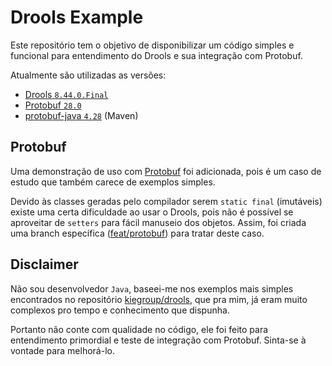 # Drools Example

Este repositório tem o objetivo de disponibilizar um código simples e funcional para entendimento do Drools e sua integração com Protobuf.

Atualmente são utilizadas as versões:

- [Drools `8.44.0.Final`][drools-844-docs]
- [Protobuf `28.0`][protobuf-28-release]
- [protobuf-java `4.28`][protobuf-java-428] (Maven)

## Protobuf

Uma demonstração de uso com [Protobuf][protobuf-java-docs] foi adicionada, pois é um caso de estudo que também carece de exemplos simples.

Devido às classes geradas pelo compilador serem `static final` (imutáveis) existe uma certa dificuldade ao usar o Drools, pois não é possível se aproveitar de `setters` para fácil manuseio dos objetos. Assim, foi criada uma branch específica ([feat/protobuf][branch-protobuf]) para tratar deste caso.

## Disclaimer

Não sou desenvolvedor `Java`, baseei-me nos exemplos mais simples encontrados no repositório [kiegroup/drools][gh-drools-example], que pra mim, já eram muito complexos pro tempo e conhecimento que dispunha.

Portanto não conte com qualidade no código, ele foi feito para entendimento primordial e teste de integração com Protobuf. Sinta-se à vontade para melhorá-lo.

[drools-844-docs]: https://docs.drools.org/8.44.0.Final
[protobuf-28-release]: https://github.com/protocolbuffers/protobuf/releases/tag/v28.0
[protobuf-java-docs]: https://protobuf.dev/getting-started/javatutorial/
[protobuf-java-428]: https://mvnrepository.com/artifact/com.google.protobuf/protobuf-java/4.28.0
[branch-protobuf]: https://github.com/gomesar9/drools-example/tree/feat/protobuf
[gh-drools-example]: https://github.com/kiegroup/drools/tree/main/drools-examples/src/main


